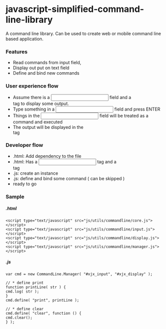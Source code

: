 # javascript-simplified-command-line-library
A command line library. Can be used to create web or mobile command line based application. 

### Features
* Read commands from input field,
* Display out put on text field
* Define and bind new commands

### User experience flow
* Assume there is a <input> field and a <div> tag to display some output.
* Type something in a <input> field and press ENTER
* Things in the <input> field will be treated as a command and executed
* The output will be displayed in the <div> tag

### Developer flow
* .html: Add dependency to the file
* .html: Has a <input> tag and a <div> tag
* .js: create an instance
* .js: define and bind some command ( can be skipped )
* ready to go

### Sample
##### .html
```
<script type="text/javascript" src="js/utils/commandline/core.js"></script>
<script type="text/javascript" src="js/utils/commandline/input.js"></script>
<script type="text/javascript" src="js/utils/commandline/display.js"></script>
<script type="text/javascript" src="js/utils/commandline/manager.js"></script>
```

##### .js
```
var cmd = new CommandLine.Manager( "#xjx_input", "#xjx_display" );

// * define print
function printLine( str ) {
cmd.log( str );
}
cmd.define( "print", printLine );

// * define clear
cmd.define( "clear", function () {
cmd.clear();
} );
```

